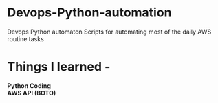 # Devops-Python-automation
Devops Python automaton Scripts for automating most of the daily AWS routine tasks 

<h1> Things I learned - </h1>

<b>Python Coding <br>
AWS API (BOTO)</b>
